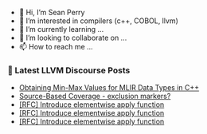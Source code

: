 - 👋 Hi, I’m Sean Perry
- 👀 I’m interested in compilers (c++, COBOL, llvm)
- 🌱 I’m currently learning ...
- 💞️ I’m looking to collaborate on ...
- 📫 How to reach me ...

<!---
s66perry/s66perry is a ✨ special ✨ repository because its `README.md` (this file) appears on your GitHub profile.
You can click the Preview link to take a look at your changes.
--->
### 📕 Latest LLVM Discourse Posts

<!-- DISCOURSE-LLVM:START -->
- [Obtaining Min-Max Values for MLIR Data Types in C++](https://discourse.llvm.org/t/obtaining-min-max-values-for-mlir-data-types-in-c/73007#post_1)
- [Source-Based Coverage - exclusion markers?](https://discourse.llvm.org/t/source-based-coverage-exclusion-markers/73006#post_1)
- [[RFC] Introduce elementwise apply function](https://discourse.llvm.org/t/rfc-introduce-elementwise-apply-function/72814?page=2#post_24)
- [[RFC] Introduce elementwise apply function](https://discourse.llvm.org/t/rfc-introduce-elementwise-apply-function/72814?page=2#post_23)
- [[RFC] Introduce elementwise apply function](https://discourse.llvm.org/t/rfc-introduce-elementwise-apply-function/72814?page=2#post_22)
<!-- DISCOURSE-LLVM:END -->
